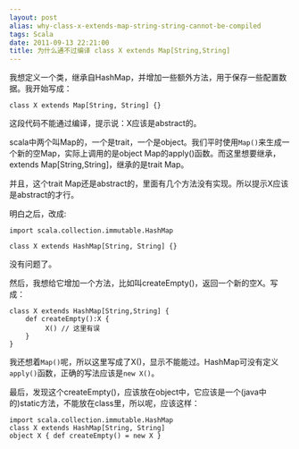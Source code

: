 ```yaml
---
layout: post
alias: why-class-x-extends-map-string-string-cannot-be-compiled
tags: Scala
date: 2011-09-13 22:21:00
title: 为什么通不过编译 class X extends Map[String,String]
---
```


我想定义一个类，继承自HashMap，并增加一些额外方法，用于保存一些配置数据。我开始写成：

```
class X extends Map[String, String] {}
```

这段代码不能通过编译，提示说：X应该是abstract的。

scala中两个叫Map的，一个是trait，一个是object。我们平时使用`Map()`来生成一个新的空Map，实际上调用的是object Map的apply()函数。而这里想要继承，extends Map[String,String]，继承的是trait Map。

并且，这个trait Map还是abstract的，里面有几个方法没有实现。所以提示X应该是abstract的才行。

明白之后，改成:

```
import scala.collection.immutable.HashMap

class X extends HashMap[String, String] {}
```

没有问题了。

然后，我想给它增加一个方法，比如叫createEmpty()，返回一个新的空X。写成：

```
class X extends HashMap[String,String] {
    def createEmpty():X {
         X() // 这里有误
    }
}
```

我还想着`Map()`呢，所以这里写成了X()，显示不能能过。HashMap可没有定义`apply()`函数，正确的写法应该是`new X()`。

最后，发现这个createEmpty()，应该放在object中，它应该是一个(java中的)static方法，不能放在class里，所以呢，应该这样：

```
import scala.collection.immutable.HashMap
class X extends HashMap[String, String]
object X { def createEmpty() = new X }
```
